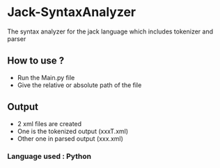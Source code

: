 # Jack-SyntaxAnalyzer
The syntax analyzer for the jack language which includes tokenizer and parser

## How to use ?
  * Run the Main.py file
  * Give the relative or absolute path of the file

## Output
  * 2 xml files are created
  * One is the tokenized output (xxxT.xml)
  * Other one in parsed output (xxx.xml)

### Language used  :  Python
